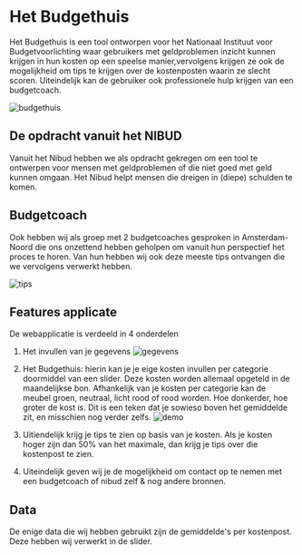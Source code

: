 # Het Budgethuis

Het Budgethuis is een tool ontworpen voor het Nationaal Instituut voor Budgetvoorlichting waar gebruikers met geldproblemen inzicht kunnen krijgen in hun kosten op een speelse manier,vervolgens krijgen ze ook de mogelijkheid om tips te krijgen over de kostenposten waarin ze slecht scoren. Uiteindelijk kan de gebruiker ook professionele hulp krijgen van een budgetcoach.

![budgethuis](https://user-images.githubusercontent.com/37700441/72904195-c8826480-3d2e-11ea-9b0b-c629d1696718.png)

## De opdracht vanuit het NIBUD

Vanuit het Nibud hebben we als opdracht gekregen om een tool te ontwerpen voor mensen met geldproblemen of die niet goed met geld kunnen omgaan. Het Nibud helpt mensen die dreigen in (diepe) schulden te komen.

## Budgetcoach

Ook hebben wij als groep met 2 budgetcoaches gesproken in Amsterdam-Noord die ons onzettend hebben geholpen om vanuit hun perspectief het proces te horen. Van hun hebben wij ook deze meeste tips ontvangen die we vervolgens verwerkt hebben.

![tips](https://user-images.githubusercontent.com/37700441/72904399-2151fd00-3d2f-11ea-9b88-01f780649b71.png)

## Features applicate

De webapplicatie is verdeeld in 4 onderdelen

1. Het invullen van je gegevens
![gegevens](https://user-images.githubusercontent.com/37700441/72904735-a6d5ad00-3d2f-11ea-9ac9-96c742f11308.png)

2. Het Budgethuis: hierin kan je je eige kosten invullen per categorie doormiddel van een slider. Deze kosten worden allemaal opgeteld in de maandelijkse bon. Afhankelijk van je kosten per categorie kan de meubel groen, neutraal, licht rood of rood worden. Hoe donkerder, hoe groter de kost is. Dit is een teken dat je sowieso boven het gemiddelde zit, en misschien nog verder zelfs.
![demo](https://streamable.com/2obf7)

3. Uitiendelijk krijg je tips te zien op basis van je kosten. Als je kosten hoger zijn dan 50% van het maximale, dan krijg je tips over die kostenpost te zien.

4. Uiteindelijk geven wij je de mogelijkheid om contact op te nemen met een budgetcoach of nibud zelf & nog andere bronnen.

## Data
De enige data die wij hebben gebruikt zijn de gemiddelde's per kostenpost. Deze hebben wij verwerkt in de slider.